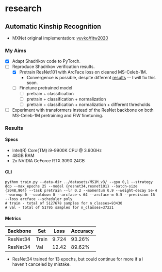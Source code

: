 # research

## Automatic Kinship Recognition

- MXNet original implementation: [vuvko/fitw2020](https://github.com/vuvko/fitw2020)

### My Aims

- [x] Adapt Shadrikov code to PyTorch.
- [ ] Reproduce Shadrikov verification results.
  - [x] Pretrain ResNet101 with ArcFace loss on cleaned MS-Celeb-1M.
    - Convergence is possible, despite different [results](https://github.com/vitalwarley/research/issues/9#issuecomment-1100849905) -- I will fix this soon.
  - [ ] Finetune pretrained model
    - [ ] pretrain + classification
    - [ ] pretrain + classification + normalization
    - [ ] pretrain + classification + normalization + different thresholds
- [ ] Experiment with transformers instead of the ResNet backbone on both MS-Celeb-1M pretraining and FIW finetuning.

### Results

#### Specs

- Intel(R) Core(TM) i9-9900K CPU @ 3.60GHz
- 48GB RAM
- 2x NVIDIA GeForce RTX 3090 24GB

#### CLI

``` 
python train.py --data-dir ../datasets/MS1M_v3/ --gpu 0,1 --strategy ddp --max_epochs 25 --model {resnet34,resnet101} --batch-size {2048,904} --task pretrain --lr 0.2 --momentum 0.9 --weight-decay 5e-4 --warmup 0 --cooldown 0 --arcface-s 64 --arcface-m 0.5 --precision 16 --loss arcface --scheduler poly
# train - total of 5127678 samples for n_classes=93430                                                                                                                                                                                                                          
# val - total of 51795 samples for n_classes=37221
``` 

#### Metrics

|Backbone|Set|Loss|Accuracy|
|-|-|-|-|
|ResNet34|Train|9.724|93.26%
|ResNet34|Val|12.42| 89.62%

- ResNet34 trained for 13 epochs, but could continue for more if a I haven't canceled by mistake.

